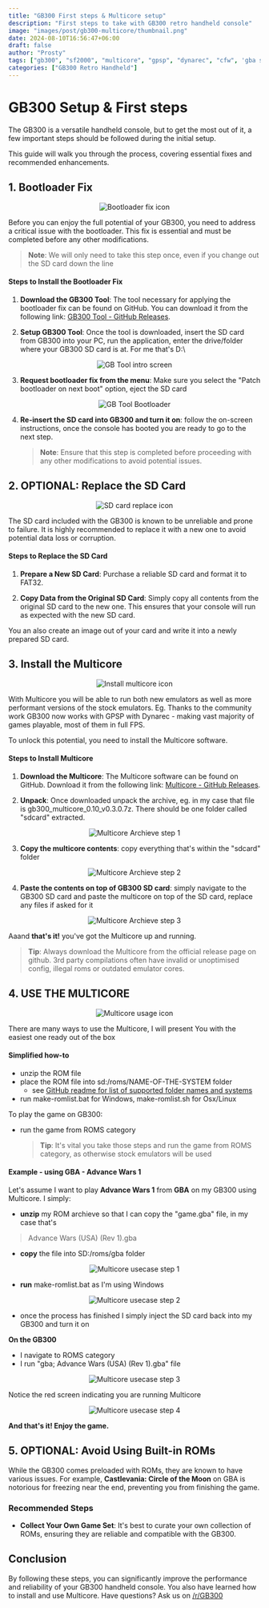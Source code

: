 ```yaml
---
title: "GB300 First steps & Multicore setup"
description: "First steps to take with GB300 retro handheld console"
image: "images/post/gb300-multicore/thumbnail.png"
date: 2024-08-10T16:56:47+06:00
draft: false
author: "Prosty"
tags: ["gb300", "sf2000", "multicore", "gpsp", "dynarec", "cfw", 'gba save']
categories: ["GB300 Retro Handheld"]
---
```


# GB300 Setup & First steps

The GB300 is a versatile handheld console, but to get the most out of it, a few important steps should be followed during the initial setup. 

This guide will walk you through the process, covering essential fixes and recommended enhancements.

## 1. Bootloader Fix
<p align="center">
  <img alt="Bootloader fix icon" src="/post/gb300-multicore/fee1.jpg#center" />
</p>

Before you can enjoy the full potential of your GB300, you need to address a critical issue with the bootloader. This fix is essential and must be completed before any other modifications.

   > **Note**: We will only need to take this step once, even if you change out the SD card down the line
#### Steps to Install the Bootloader Fix

1. **Download the GB300 Tool**: The tool necessary for applying the bootloader fix can be found on GitHub. You can download it from the following link: [GB300 Tool - GitHub Releases](https://github.com/nummacway/gb300tool/releases).

2. **Setup GB300 Tool**: Once the tool is downloaded, insert the SD card from GB300 into your PC, run the application, enter the drive/folder where your GB300 SD card is at. For me that's D:\
<p align="center">
  <img alt="GB Tool intro screen" src="/post/gb300-multicore/gbtool-intro.jpg#center" />
</p>

3. **Request bootloader fix from the menu**: Make sure you select the "Patch bootloader on next boot" option, eject the SD card
<p align="center">
  <img alt="GB Tool Bootloader" src="/post/gb300-multicore/gbtool-2-bootloader.jpg#center" />
</p>

4. **Re-insert the SD card into GB300 and turn it on**: follow the on-screen instructions, once the console has booted you are ready to go to the next step. 

   > **Note**: Ensure that this step is completed before proceeding with any other modifications to avoid potential issues.

## 2. OPTIONAL: Replace the SD Card
<p align="center">
  <img alt="SD card replace icon" src="/post/gb300-multicore/fee2.jpg#center" />
</p>

The SD card included with the GB300 is known to be unreliable and prone to failure. It is highly recommended to replace it with a new one to avoid potential data loss or corruption.

#### Steps to Replace the SD Card

1. **Prepare a New SD Card**: Purchase a reliable SD card and format it to FAT32.

2. **Copy Data from the Original SD Card**: Simply copy all contents from the original SD card to the new one. This ensures that your console will run as expected with the new SD card.

You an also create an image out of your card and write it into a newly prepared SD card.

## 3. Install the Multicore
<p align="center">
  <img alt="Install multicore icon" src="/post/gb300-multicore/fee3.jpg#center" />
</p>

With Multicore you will be able to run both new emulators as well as more performant versions of the stock emulators. Eg. Thanks to the community work GB300 now works with GPSP with Dynarec - making vast majority of games playable, most of them in full FPS.

To unlock this potential, you need to install the Multicore software.

#### Steps to Install Multicore

1. **Download the Multicore**: The Multicore software can be found on GitHub. Download it from the following link: [Multicore - GitHub Releases](https://github.com/tzubertowski/gb300_multicore/releases).

2. **Unpack**: Once downloaded unpack the archive, eg. in my case that file is gb300_multicore_0.10_v0.3.0.7z. There should be one folder called "sdcard" extracted.
<p align="center">
  <img alt="Multicore Archieve step 1" src="/post/gb300-multicore/multicore-archive.jpg#center" />
</p>

3. **Copy the multicore contents**: copy everything that's within the "sdcard" folder
<p align="center">
  <img alt="Multicore Archieve step 2" src="/post/gb300-multicore/multicore-2.jpg#center" />
</p>

4. **Paste the contents on top of GB300 SD card**: simply navigate to the GB300 SD card and paste the multicore on top of the SD card, replace any files if asked for it
<p align="center">
  <img alt="Multicore Archieve step 3" src="/post/gb300-multicore/multicore-3.jpg#center" />
</p>


Aaand **that's it!** you've got the Multicore up and running. 

  > **Tip**: Always download the Multicore from the official release page on github. 3rd party compilations often have invalid or unoptimised config, illegal roms or outdated emulator cores.

## 4. USE THE MULTICORE
<p align="center">
  <img alt="Multicore usage icon" src="/post/gb300-multicore/fee4.jpg#center" />
</p>

There are many ways to use the Multicore, I will present You with the easiest one ready out of the box

#### Simplified how-to
- unzip the ROM file
- place the ROM file into sd:/roms/NAME-OF-THE-SYSTEM folder
  - see [GitHub readme for list of supported folder names and systems](https://github.com/tzubertowski/gb300_multicore/blob/master/README.md#cores-in-this-release)
- run make-romlist.bat for Windows, make-romlist.sh for Osx/Linux


To play the game on GB300:
- run the game from ROMS category

  > **Tip**: It's vital you take those steps and run the game from ROMS category, as otherwise stock emulators will be used

#### Example - using GBA - Advance Wars 1
Let's assume I want to play **Advance Wars 1** from **GBA** on my GB300 using Multicore. I simply:

- **unzip** my ROM archieve so that I can copy the "game.gba" file, in my case that's
> Advance Wars (USA) (Rev 1).gba
- **copy** the file into SD:/roms/gba folder
<p align="center">
  <img alt="Multicore usecase step 1" src="/post/gb300-multicore/use-1.jpg#center" />
</p>

- **run** make-romlist.bat as I'm using Windows
<p align="center">
  <img alt="Multicore usecase step 2" src="/post/gb300-multicore/use-2.jpg#center" />
</p>

- once the process has finished I simply inject the SD card back into my GB300 and turn it on


**On the GB300**
- I navigate to ROMS category
- I run "gba; Advance Wars (USA) (Rev 1).gba" file
<p align="center">
  <img alt="Multicore usecase step 3" src="/post/gb300-multicore/use-3.jpg#center" />
</p>

Notice the red screen indicating you are running Multicore
<p align="center">
  <img alt="Multicore usecase step 4" src="/post/gb300-multicore/use-4.jpg#center" />
</p>



**And that's it! Enjoy the game.**


## 5. OPTIONAL: Avoid Using Built-in ROMs

While the GB300 comes preloaded with ROMs, they are known to have various issues. For example, **Castlevania: Circle of the Moon** on GBA is notorious for freezing near the end, preventing you from finishing the game.

### Recommended Steps

- **Collect Your Own Game Set**: It's best to curate your own collection of ROMs, ensuring they are reliable and compatible with the GB300.


## Conclusion

By following these steps, you can significantly improve the performance and reliability of your GB300 handheld console. You also have learned how to install and use Multicore. Have questions? Ask us on [/r/GB300](https://www.reddit.com/r/GB300/)
 
